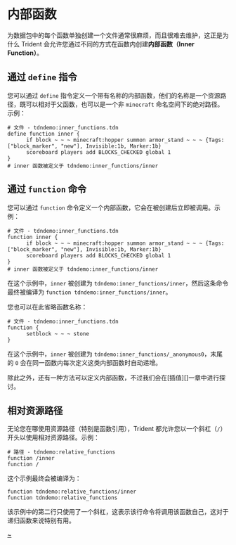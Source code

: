 # 内部函数

为数据包中的每个函数单独创建一个文件通常很麻烦，而且很难去维护，这正是为什么 Trident 会允许您通过不同的方式在函数内创建**内部函数（Inner Function）**。

## 通过 `define` 指令
您可以通过 `define` 指令定义一个带有名称的内部函数，他们的名称是一个资源路径，既可以相对于父函数，也可以是一个非 `minecraft` 命名空间下的绝对路径。示例：

```tdn
# 文件 - tdndemo:inner_functions.tdn
define function inner {
      if block ~ ~ ~ minecraft:hopper summon armor_stand ~ ~ ~ {Tags:["block_marker", "new"], Invisible:1b, Marker:1b}
      scoreboard players add BLOCKS_CHECKED global 1
}
# inner 函数被定义于 tdndemo:inner_functions/inner
```

## 通过 `function` 命令
您可以通过 `function` 命令定义一个内部函数，它会在被创建后立即被调用。示例：

```tdn
# 文件 - tdndemo:inner_functions.tdn
function inner {
      if block ~ ~ ~ minecraft:hopper summon armor_stand ~ ~ ~ {Tags:["block_marker", "new"], Invisible:1b, Marker:1b}
      scoreboard players add BLOCKS_CHECKED global 1
}
# inner 函数被定义于 tdndemo:inner_functions/inner
```

在这个示例中，`inner` 被创建为 `tdndemo:inner_functions/inner`，然后这条命令最终被编译为 `function tdndemo:inner_functions/inner`。

您也可以在此省略函数名称：

```tdn
# 文件 - tdndemo:inner_functions.tdn
function {
      setblock ~ ~ ~ stone
}
```

在这个示例中，`inner` 被创建为 `tdndemo:inner_functions/_anonymous0`，末尾的 `0` 会在同一函数内每次定义这类内部函数时自动递增。
 
除此之外，还有一种方法可以定义内部函数，不过我们会在[插值][]一章中进行探讨。

## 相对资源路径

无论您在哪使用资源路径（特别是函数引用），Trident 都允许您以一个斜杠（`/`）开头以使用相对资源路径。示例：

```tdn
# 路径 - tdndemo:relative_functions
function /inner
function /
```

这个示例最终会被编译为：

```tdn
function tdndemo:relative_functions/inner
function tdndemo:relative_functions
```

该示例中的第二行只使用了一个斜杠，这表示该行命令将调用该函数自己，这对于递归函数来说特别有用。

[~](/~link)